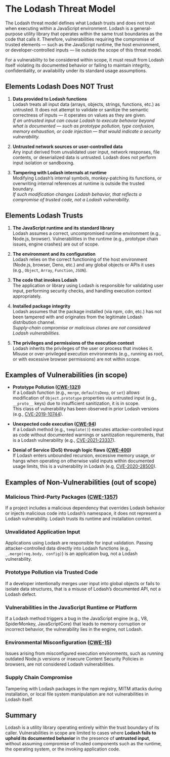 # The Lodash Threat Model

The Lodash threat model defines what Lodash trusts and does not trust when executing within a JavaScript environment. Lodash is a general-purpose utility library that operates within the same trust boundaries as the code that calls it. Therefore, vulnerabilities requiring the compromise of trusted elements — such as the JavaScript runtime, the host environment, or developer-controlled inputs — lie outside the scope of this threat model.

For a vulnerability to be considered within scope, it must result from Lodash itself violating its documented behavior or failing to maintain integrity, confidentiality, or availability under its standard usage assumptions.


## Elements Lodash Does NOT Trust

1. **Data provided to Lodash functions**  
Lodash treats all input data (arrays, objects, strings, functions, etc.) as untrusted. It does not attempt to validate or sanitize the semantic correctness of inputs — it operates on values as they are given.  
*If an untrusted input can cause Lodash to execute behavior beyond what is documented — such as prototype pollution, type confusion, memory exhaustion, or code injection — that would indicate a security vulnerability.*

2. **Untrusted network sources or user-controlled data**  
Any input derived from unvalidated user input, network responses, file contents, or deserialized data is untrusted. Lodash does not perform input isolation or sandboxing.

3. **Tampering with Lodash internals at runtime**  
Modifying Lodash’s internal symbols, monkey-patching its functions, or overwriting internal references at runtime is outside the trusted boundary.  
*If such modification changes Lodash behavior, that reflects a compromise of trusted code, not a Lodash vulnerability.*


## Elements Lodash Trusts

1. **The JavaScript runtime and its standard library**  
Lodash assumes a correct, uncompromised runtime environment (e.g., Node.js, browser). Vulnerabilities in the runtime (e.g., prototype chain issues, engine crashes) are out of scope.

2. **The environment and its configuration**  
Lodash relies on the correct functioning of the host environment (Node.js, browser, Deno, etc.) and any global objects or APIs it uses (e.g., `Object`, `Array`, `Function`, `JSON`).

3. **The code that invokes Lodash**  
The application or library using Lodash is responsible for validating user input, performing security checks, and handling execution context appropriately.

4. **Installed package integrity**  
Lodash assumes that the package installed (via npm, cdn, etc.) has not been tampered with and originates from the legitimate Lodash distribution channel.  
*Supply-chain compromise or malicious clones are not considered Lodash vulnerabilities.*

5. **The privileges and permissions of the execution context**  
Lodash inherits the privileges of the user or process that invokes it. Misuse or over-privileged execution environments (e.g., running as root, or with excessive browser permissions) are not within scope.

## Examples of Vulnerabilities (in scope)

- **Prototype Pollution ([CWE-1321](https://cwe.mitre.org/data/definitions/1321.html))**  
  If a Lodash function (e.g., `merge`, `defaultsDeep`, or `set`) allows modification of `Object.prototype` properties via untrusted input (e.g., `__proto__` keys) due to insufficient sanitization, it is in scope.  
  This class of vulnerability has been observed in prior Lodash versions (e.g., [CVE-2019-10744](https://www.cve.org/CVERecord?id=CVE-2019-10744)).

- **Unexpected code execution ([CWE-94](https://cwe.mitre.org/data/definitions/94.html))**  
  If a Lodash method (e.g., `template()`) executes attacker-controlled input as code without documented warnings or sanitization requirements, that is a Lodash vulnerability (e.g., [CVE-2021-23337](https://nvd.nist.gov/vuln/detail/CVE-2021-23337)).

- **Denial of Service (DoS) through logic flaws ([CWE-400](https://cwe.mitre.org/data/definitions/400.html))**  
  If Lodash enters unbounded recursion, excessive memory usage, or hangs when operating on otherwise valid inputs within documented usage limits, this is a vulnerability in Lodash (e.g, [CVE-2020-28500](https://www.cve.org/CVERecord?id=CVE-2020-28500)).


## Examples of Non-Vulnerabilities (out of scope)

### Malicious Third-Party Packages ([CWE-1357](https://cwe.mitre.org/data/definitions/1357.html))

If a project includes a malicious dependency that overrides Lodash behavior or injects malicious code into Lodash’s namespace, it does not represent a Lodash vulnerability. Lodash trusts its runtime and installation context.

### Unvalidated Application Input

Applications using Lodash are responsible for input validation. Passing attacker-controlled data directly into Lodash functions (e.g., `_.merge(req.body, config)`) is an application bug, not a Lodash vulnerability.

### Prototype Pollution via Trusted Code

If a developer intentionally merges user input into global objects or fails to isolate data structures, that is a misuse of Lodash’s documented API, not a Lodash defect.

### Vulnerabilities in the JavaScript Runtime or Platform

If a Lodash method triggers a bug in the JavaScript engine (e.g., V8, SpiderMonkey, JavaScriptCore) that leads to memory corruption or incorrect behavior, the vulnerability lies in the engine, not Lodash.

### Environmental Misconfiguration ([CWE-15](https://cwe.mitre.org/data/definitions/15.html))

Issues arising from misconfigured execution environments, such as running outdated Node.js versions or insecure Content Security Policies in browsers, are not considered Lodash vulnerabilities.

### Supply Chain Compromise

Tampering with Lodash packages in the npm registry, MITM attacks during installation, or local file system manipulation are not vulnerabilities in Lodash itself.


## Summary

Lodash is a utility library operating entirely within the trust boundary of its caller. Vulnerabilities in scope are limited to cases where **Lodash fails to uphold its documented behavior** in the presence of **untrusted input**, without assuming compromise of trusted components such as the runtime, the operating system, or the invoking application code.
